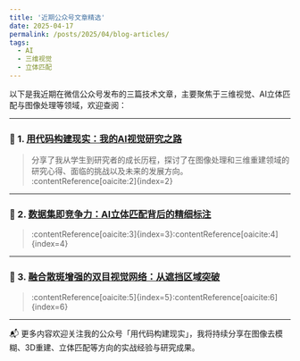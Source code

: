 ```yaml
---
title: '近期公众号文章精选'
date: 2025-04-17
permalink: /posts/2025/04/blog-articles/
tags:
  - AI
  - 三维视觉
  - 立体匹配
---
```


以下是我近期在微信公众号发布的三篇技术文章，主要聚焦于三维视觉、AI立体匹配与图像处理等领域，欢迎查阅：

---

### 📌 1. [用代码构建现实：我的AI视觉研究之路](https://mp.weixin.qq.com/s/VQM7F2GmRBuKnr5ez2xwdQ)

> 分享了我从学生到研究者的成长历程，探讨了在图像处理和三维重建领域的研究心得、面临的挑战以及未来的发展方向。&#8203;:contentReference[oaicite:2]{index=2}

---

### 📌 2. [数据集即竞争力：AI立体匹配背后的精细标注](https://mp.weixin.qq.com/s?__biz=MzkyNTI5MjU4MA==&mid=2247484152&idx=1&sn=d3ed398d03ea3c8ee5ff1e8c79144c58&chksm=c0dbfd5a578ee067ff49adbef5fbc41a864bebcf669221ac716c4ec644d576ef374b55855374&scene=126&sessionid=1745202224#rd)

> :contentReference[oaicite:3]{index=3}&#8203;:contentReference[oaicite:4]{index=4}

---

### 📌 3. [融合散斑增强的双目视觉网络：从遮挡区域突破](https://mp.weixin.qq.com/s?__biz=MzkyNTI5MjU4MA==&mid=2247484017&idx=1&sn=7a6b8baa2a6728a4bf1d7e733fbca6c8&chksm=c0fd59dd67e5d68ffb7941a675595979e58e16833d0cbe98bd42888376a17e751412383106f7&scene=126&sessionid=1745202250#rd)

> :contentReference[oaicite:5]{index=5}&#8203;:contentReference[oaicite:6]{index=6}

---

📬 更多内容欢迎关注我的公众号「用代码构建现实」，我将持续分享在图像去模糊、3D重建、立体匹配等方向的实战经验与研究成果。
